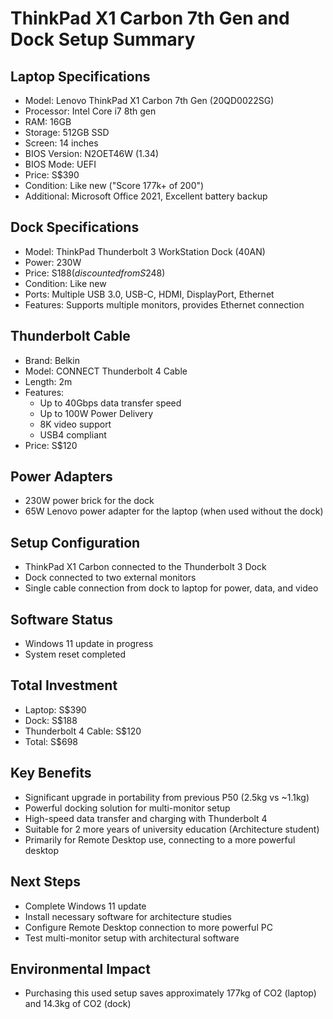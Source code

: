 # ThinkPad X1 Carbon 7th Gen and Dock Setup Summary

## Laptop Specifications
- Model: Lenovo ThinkPad X1 Carbon 7th Gen (20QD0022SG)
- Processor: Intel Core i7 8th gen
- RAM: 16GB
- Storage: 512GB SSD
- Screen: 14 inches
- BIOS Version: N2OET46W (1.34)
- BIOS Mode: UEFI
- Price: S$390
- Condition: Like new ("Score 177k+ of 200")
- Additional: Microsoft Office 2021, Excellent battery backup

## Dock Specifications
- Model: ThinkPad Thunderbolt 3 WorkStation Dock (40AN)
- Power: 230W
- Price: S$188 (discounted from S$248)
- Condition: Like new
- Ports: Multiple USB 3.0, USB-C, HDMI, DisplayPort, Ethernet
- Features: Supports multiple monitors, provides Ethernet connection

## Thunderbolt Cable
- Brand: Belkin
- Model: CONNECT Thunderbolt 4 Cable
- Length: 2m
- Features: 
  - Up to 40Gbps data transfer speed
  - Up to 100W Power Delivery
  - 8K video support
  - USB4 compliant
- Price: S$120

## Power Adapters
- 230W power brick for the dock
- 65W Lenovo power adapter for the laptop (when used without the dock)

## Setup Configuration
- ThinkPad X1 Carbon connected to the Thunderbolt 3 Dock
- Dock connected to two external monitors
- Single cable connection from dock to laptop for power, data, and video

## Software Status
- Windows 11 update in progress
- System reset completed

## Total Investment
- Laptop: S$390
- Dock: S$188
- Thunderbolt 4 Cable: S$120
- Total: S$698

## Key Benefits
- Significant upgrade in portability from previous P50 (2.5kg vs ~1.1kg)
- Powerful docking solution for multi-monitor setup
- High-speed data transfer and charging with Thunderbolt 4
- Suitable for 2 more years of university education (Architecture student)
- Primarily for Remote Desktop use, connecting to a more powerful desktop

## Next Steps
- Complete Windows 11 update
- Install necessary software for architecture studies
- Configure Remote Desktop connection to more powerful PC
- Test multi-monitor setup with architectural software

## Environmental Impact
- Purchasing this used setup saves approximately 177kg of CO2 (laptop) and 14.3kg of CO2 (dock)
